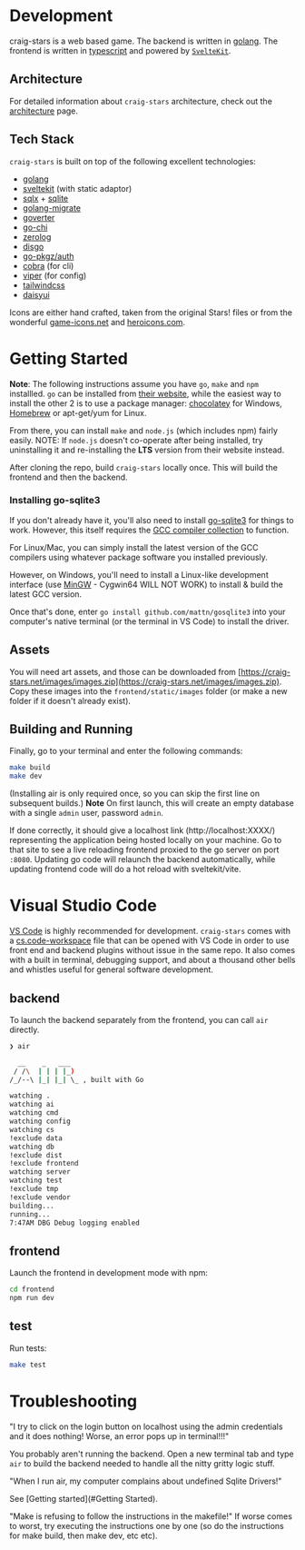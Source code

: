 # Development
craig-stars is a web based game. The backend is written in [golang](https://go.dev). The frontend is written in [typescript](https://www.typescriptlang.org) and powered by [`SvelteKit`](https://kit.svelte.dev).

## Architecture
For detailed information about `craig-stars` architecture, check out the [architecture](architecture.md) page.

## Tech Stack
`craig-stars` is built on top of the following excellent technologies:

- [golang](https://go.dev)
- [sveltekit](https://kit.svelte.dev) (with static adaptor)
- [sqlx](https://github.com/jmoiron/sqlx) + [sqlite](https://www.sqlite.org)
- [golang-migrate](https://github.com/golang-migrate/migrate)
- [goverter](https://github.com/jmattheis/goverter)
- [go-chi](https://github.com/chi/go-chi)
- [zerolog](https://github.com/rs/zerolog)
- [disgo](https://github.com/disgoorg/disgo)
- [go-pkgz/auth](https://github.com/go-pkgz/auth)
- [cobra](https://github.com/spf13/cobra) (for cli)
- [viper](https://github.com/spf13/viper) (for config)
- [tailwindcss](https://tailwindcss.com)
- [daisyui](https://daisyui.com)

Icons are either hand crafted, taken from the original Stars! files or from the wonderful [game-icons.net](https://game-icons.net) and [heroicons.com](https://heroicons.com).

# Getting Started
**Note**: The following instructions assume you have `go`, `make` and `npm` installled. `go` can be installed from [their website](https://go.dev/dl/]), while the easiest way to install the other 2 is to use a package manager: [chocolatey](https://chocolatey.org/install) for Windows, [Homebrew](https://brew.sh/) or apt-get/yum for Linux.

From there, you can install `make` and `node.js` (which includes npm) fairly easily. NOTE: If `node.js` doesn't co-operate after being installed, try uninstalling it and re-installing the **LTS** version from their website instead.

After cloning the repo, build `craig-stars` locally once. This will build the frontend and then the backend. 

### Installing go-sqlite3
If you don't already have it, you'll also need to install [go-sqlite3](https://github.com/mattn/go-sqlite3) for things to work. However, this itself requires the [GCC compiler collection](https://gcc.gnu.org/) to function. 

For Linux/Mac, you can simply install the latest version of the GCC compilers using whatever package software you installed previously.

However, on Windows, you'll need to install a Linux-like development interface (use [MinGW](https://www.mingw-w64.org/) - Cygwin64 WILL NOT WORK) to install & build the latest GCC version.

Once that's done, enter `go install github.com/mattn/gosqlite3` into your computer's native terminal (or the terminal in VS Code) to install the driver.

## Assets
You will need art assets, and those can be downloaded from [https://craig-stars.net/images/images.zip](https://craig-stars.net/images/images.zip). Copy these images into the `frontend/static/images` folder (or make a new folder if it doesn't already exist).

## Building and Running
Finally, go to your terminal and enter the following commands:

```bash
make build
make dev
```

(Installing air is only required once, so you can skip the first line on subsequent builds.)
**Note** On first launch, this will create an empty database with a single `admin` user, password `admin`.

If done correctly, it should give a localhost link (http://localhost:XXXX/) representing the application being hosted locally on your machine. Go to that site to see a live reloading frontend proxied to the go server on port `:8080`. Updating go code will relaunch the backend automatically, while updating frontend code will do a hot reload with sveltekit/vite.

# Visual Studio Code 
[VS Code](https://code.visualstudio.com) is highly recommended for development. `craig-stars` comes with a [cs.code-workspace](/cs.code-workspace) file that can be opened with VS Code in order to use front end and backend plugins without issue in the same repo. It also comes with a built in terminal, debugging support, and about a thousand other bells and whistles useful for general software development. 


## backend
To launch the backend separately from the frontend, you can call `air` directly. 

```zsh
❯ air

  __    _   ___
 / /\  | | | |_)
/_/--\ |_| |_| \_ , built with Go

watching .
watching ai
watching cmd
watching config
watching cs
!exclude data
watching db
!exclude dist
!exclude frontend
watching server
watching test
!exclude tmp
!exclude vendor
building...
running...
7:47AM DBG Debug logging enabled
```

## frontend
Launch the frontend in development mode with npm:

```zsh
cd frontend
npm run dev
```

## test
Run tests:

```zsh
make test
```

# Troubleshooting
"I try to click on the login button on localhost using the admin credentials and it does nothing! Worse, an error pops up in terminal!!!"

You probably aren't running the backend. Open a new terminal tab and type `air` to build the backend needed to handle all the nitty gritty logic stuff.

"When I run air, my computer complains about undefined Sqlite Drivers!"

See [Getting started](#Getting Started).

"Make is refusing to follow the instructions in the makefile!"
If worse comes to worst, try executing the instructions one by one (so do the instructions for make build, then make dev, etc etc). 
